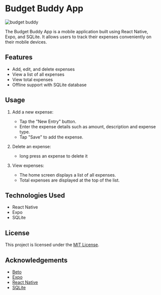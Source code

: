 
# Budget Buddy App

![budget buddy](https://github.com/taofiqsulayman/budgetBuddy/assets/76771352/d5ca7d7c-49ca-45a4-82fa-0cff57aa324f)

The Budget Buddy App is a mobile application built using React Native, Expo, and SQLite. It allows users to track their expenses conveniently on their mobile devices.

## Features

- Add, edit, and delete expenses
- View a list of all expenses
- View total expenses
- Offline support with SQLite database


## Usage

1. Add a new expense:
   - Tap the "New Entry" button.
   - Enter the expense details such as amount, description and expense type.
   - Tap "Save" to add the expense.

2. Delete an expense:
   - long press an expense to delete it

4. View expenses:
   - The home screen displays a list of all expenses.
   - Total expenses are displayed at the top of the list.

## Technologies Used

- React Native
- Expo
- SQLite

## License

This project is licensed under the [MIT License](LICENSE).

## Acknowledgements

- [Beto](https://github.com/betomoedano)
- [Expo](https://expo.dev/)
- [React Native](https://reactnative.dev/)
- [SQLite](https://www.sqlite.org/)
  

